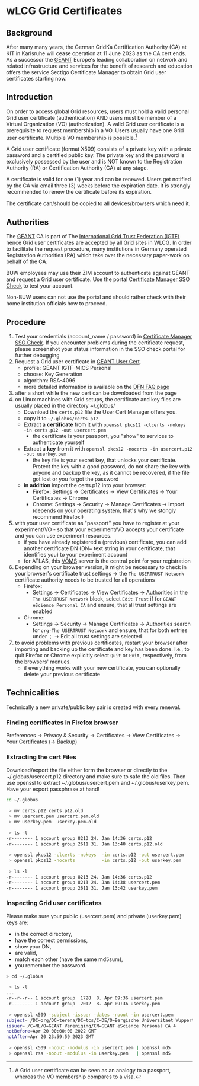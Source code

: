 # wLCG Grid Certificates

## Background

After many many years, the German GridKa Certification Authority (CA) at KIT in Karlsruhe will cease operation at 11 June 2023 as the CA cert ends. 
As a successor the [GÉANT](https://geant.org/) Europe's leading collaboration on network and related infrastructure and services for the benefit of research and education offers the service Sectigo Certificate Manager to obtain Grid user certificates starting now.

## Introduction

On order to access global Grid resources, users must hold a valid personal Grid user certificate (authentication) AND users must be member of a Virtual Organization (VO) (authorization).
A valid Grid user certificate is a prerequisite to request membership in a VO. Users usually have one Grid user certificate. Multiple VO membership is possible.[^note]

A Grid user certificate (format X509) consists of a private key with a private password and a certified public key. The private key and the password is exclusively possessed by the user and is NOT known to the Registration Authority (RA) or Certification Authority (CA) at any stage.

A certificate is valid for one (1) year and can be renewed. Users get notified by the CA via email three (3) weeks before the expiration date. It is strongly recommended to renew the certificate before its expiration.

The certificate can/should be copied to all devices/browsers which need it.

[^note]: A Grid user certificate can be seen as an analogy to a passport, whereas the VO membership compares to a visa.

## Authorities

The [GÉANT](https://geant.org/) CA is part of The [International Grid Trust Federation (IGTF)](http://www.igtf.net/) hence Grid user certificates are accepted by all Grid sites in WLCG. In order to facilitate the request procedure, many institutions in Germany operated Registration Authorities (RA) which take over the necessary paper-work on behalf of the CA.

BUW employees may use their ZIM account to authenticate against GÉANT and request a Grid user certificate. Use the portal [Certificate Manager SSO Check](https://cert-manager.com/customer/DFN/ssocheck/) to test your account. 

Non-BUW users can not use the portal and should rather check with their home institution officials how to proceed.

## Procedure

1. Test your credentials (account_name / password) in [Certificate Manager SSO Check](https://cert-manager.com/customer/DFN/ssocheck/). If you encounter problems during the certificate request, please screenshot your status information in the SSO check portal for further debugging
2. Request a Grid user certificate in [GEANT User Cert](https://cert-manager.com/customer/DFN/idp/clientgeant).
   - profile: GÉANT IGTF-MICS Personal
   - choose: Key Generation
   - algorithm: RSA-4096
   - more detailed information is available on the [DFN FAQ page](https://doku.tid.dfn.de/de:dfnpki:tcsfaq)
3. after a short while the new cert can be downloaded from the page
4. on Linux machines with Grid setups, the certificate and key files are usually placed in the directory ~/.globus/ 
   - Download the `certs.p12` file the User Cert Manager offers you.
   - copy it to `~/.globus/certs.p12`
   - Extract a **certificate** from it with `openssl pkcs12 -clcerts -nokeys  -in certs.p12 -out usercert.pem`
      - the certificate is your passport, you "show" to services to authenticate yourself
   - Extract a **key** from it with `openssl pkcs12 -nocerts -in usercert.p12 -out userkey.pem`
      - the key file is your secret key, that unlocks your certificate. Protect the key with a good password, do not share the key with anyone and backup the key, as it cannot be recovered, if the file got lost or you forgot the password
   - **in addition** import the certs.p12 into your browser:
      - Firefox: Settings → Certificates → View Certificates → Your Certificates → Chrome
      - Chrome: Settings → Security → Manage Certificates → Import (depends on your operating system, that's why we stongly recommend Firefox!)
5. with your user certificate as "passport"  you have to register at your experiment/VO - so that your experiment/VO accepts your certificate and you can use experiment resources.
   - if you have already registered a (previous) certificate, you can add another certificate DN (DN= text string in your certificate, that identifies you) to your experiment account
   -  for ATLAS, this [VOMS](https://lcg-voms2.cern.ch:8443/voms/atlas/user/home.action) server is the central point for your registration
6. Depending on your browser version, it might be necessary to check in your browser's certificate trust settings → the `The USERTRUST Network` certificate authority needs to be trusted for all operations
   - Firefox:
      - Settings → Certificates → View Certificates → Authorities
in the `The USERTRUST Network` block, select `Edit Trust` if for `GEANT eScience Personal CA` and ensure, that all trust settings are enabled 
   - Chrome:
      - Settings → Security → Manage Certificates → Authorities
search for `org-The USERTRUST Network` and ensure, that for both entries under `⋮` → Edit all trust settings are selected
7. to avoid problems with previous certificates, restart your browser after importing and backing up the certificate and key has been done.
I.e., to quit Firefox or Chrome explicitly select `Quit` or `Exit`, respectively, from the browsers' menues.
   -  if everything works with your new certificate, you can optionally delete your previous certificate

## Technicalities

Technically a new private/public key pair is created with every renewal.

### Finding certificates in Firefox browser

Preferences -> Privacy & Security -> Certificates -> View Certificates -> Your Certificates (-> Backup)

### Extracting the cert Files

Download/export the file either form the browser or directly to the ~/.globus/usercert.p12 directory and make sure to safe the old files. Then use openssl to extract ~/.globus/usercert.pem and ~/.globus/userkey.pem. Have your export passphrase at hand!

```bash
cd ~/.globus
 
 > mv certs.p12 certs.p12.old
 > mv usercert.pem usercert.pem.old
 > mv userkey.pem  userkey.pem.old
 
 > ls -l
-r-------- 1 account group 8213 24. Jan 14:36 certs.p12
-r-------- 1 account group 2611 31. Jan 13:40 certs.p12.old
 
 > openssl pkcs12 -clcerts -nokeys  -in certs.p12 -out usercert.pem
 > openssl pkcs12 -nocerts          -in certs.p12 -out userkey.pem
 
 > ls -l
-r-------- 1 account group 8213 24. Jan 14:36 certs.p12
-r-------- 1 account group 8213 24. Jan 14:38 usercert.pem
-r-------- 1 account group 2611 31. Jan 13:42 userkey.pem
```

### Inspecting Grid user certificates

Please make sure your public (usercert.pem) and private (userkey.pem) keys are:

- in the correct directory,
- have the correct permissions,
- show your DN,
- are valid,
- match each other (have the same md5sum),
- you remember the password.

```bash
> cd ~/.globus
 
 > ls -l
...
-r--r--r-- 1 account group  1728  8. Apr 09:36 usercert.pem
-r-------- 1 account group  2012  8. Apr 09:36 userkey.pem
 
 > openssl x509 -subject -issuer -dates -noout -in usercert.pem
subject= /DC=org/DC=terena/DC=tcs/C=DE/O=Bergische Universitaet Wuppertal/CN=Harenberg, Torsten harenber@uni-wuppertal.de
issuer= /C=NL/O=GEANT Vereniging/CN=GEANT eScience Personal CA 4
notBefore=Apr 20 00:00:00 2022 GMT
notAfter=Apr 20 23:59:59 2023 GMT
 
 > openssl x509 -noout -modulus -in usercert.pem | openssl md5
 > openssl rsa -noout -modulus -in userkey.pem   | openssl md5
 ```
 
